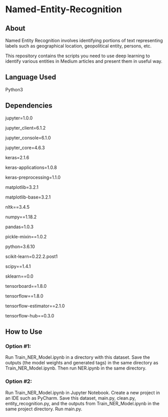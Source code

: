 # Named-Entity-Recognition

## About
Named Entity Recognition involves identifying portions of text representing labels such as geographical location, geopolitical entity, persons, etc. 

This repository contains the scripts you need to use deep learning to identify various entities in Medium articles and present them in useful way.

## Language Used
Python3

## Dependencies
jupyter=1.0.0

jupyter_client=6.1.2

jupyter_console=6.1.0

jupyter_core=4.6.3

keras=2.1.6

keras-applications=1.0.8

keras-preprocessing=1.1.0

matplotlib=3.2.1

matplotlib-base=3.2.1

nltk==3.4.5

numpy==1.18.2

pandas=1.0.3

pickle-mixin==1.0.2

python=3.6.10

scikit-learn=0.22.2.post1

scipy==1.4.1

sklearn==0.0

tensorboard==1.8.0

tensorflow==1.8.0

tensorflow-estimator==2.1.0

tensorflow-hub==0.3.0

## How to Use
### Option #1:
Run Train_NER_Model.ipynb in a directory with this dataset. Save the outputs (the model weights and generated tags) in the same directory as Train_NER_Model.ipynb. Then run NER.ipynb in the same directory.

### Option #2:
Run Train_NER_Model.ipynb in Jupyter Notebook. Create a new project in an IDE such as PyCharm. Save this dataset, main.py, clean.py, entity_recognition.py, and the outputs from Train_NER_Model.ipynb in the same project directory. Run main.py.
